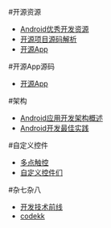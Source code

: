 #开源资源
- [Android优秀开发资源](http://www.jianshu.com/p/ec3358875ee2)
- [开源项目源码解析](https://github.com/android-cn/android-open-project-analysis)
- [开源App](http://www.jianshu.com/p/8180cc105f01)

#开源App源码
- [开源App](https://www.coder4.com/archives/4340)

#架构
- [Android应用开发架构概述](http://www.liuguangli.win/archives/299)
- [Android开发最佳实践](https://github.com/futurice/android-best-practices/blob/master/translations/Chinese/README.cn.md)

#自定义控件
- [多点触控](http://www.runoob.com/w3cnote/android-tutorial-touchlistener-ontouchevent.html)
- [自定义控件们](https://github.com/madongqiang2201/views)

#杂七杂八
- [开发技术前线](https://github.com/hehonghui/android-tech-frontier/wiki)
- [codekk](https://github.com/Trinea/android-open-project#%E7%AC%AC%E4%BA%94%E9%83%A8%E5%88%86)


